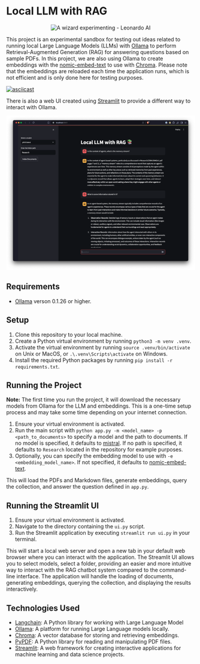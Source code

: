 # Local LLM with RAG

<p align="center">
    <img src="images/wizard_experimenting.jpg" alt="A wizard experimenting - Leonardo AI" width="600">
</p>

This project is an experimental sandbox for testing out ideas related to running local Large Language Models (LLMs) with [Ollama](https://ollama.ai/) to perform Retrieval-Augmented Generation (RAG) for answering questions based on sample PDFs. In this project, we are also using Ollama to create embeddings with the [nomic-embed-text](https://ollama.com/library/nomic-embed-text) to use with [Chroma](https://docs.trychroma.com/). Please note that the embeddings are reloaded each time the application runs, which is not efficient and is only done here for testing purposes.

[![asciicast](https://asciinema.org/a/fepTvXf1UiDpRUhhNiswL8isu.svg)](https://asciinema.org/a/fepTvXf1UiDpRUhhNiswL8isu)

There is also a web UI created using [Streamlit](https://streamlit.io/) to provide a different way to interact with Ollama.

<p align="center">
    <img src="images/streamlit_ui.png" alt="Screenshot of Streamlit web UI" width="600">
</p>

## Requirements

- [Ollama](https://ollama.ai/) verson 0.1.26 or higher.

## Setup

1. Clone this repository to your local machine.
2. Create a Python virtual environment by running `python3 -m venv .venv`.
3. Activate the virtual environment by running `source .venv/bin/activate` on Unix or MacOS, or `.\.venv\Scripts\activate` on Windows.
4. Install the required Python packages by running `pip install -r requirements.txt`.

## Running the Project

**Note:** The first time you run the project, it will download the necessary models from Ollama for the LLM and embeddings. This is a one-time setup process and may take some time depending on your internet connection.

1. Ensure your virtual environment is activated.
2. Run the main script with `python app.py -m <model_name> -p <path_to_documents>` to specify a model and the path to documents. If no model is specified, it defaults to [mistral](https://ollama.com/library/mistral). If no path is specified, it defaults to `Research` located in the repository for example purposes.
3. Optionally, you can specify the embedding model to use with `-e <embedding_model_name>`. If not specified, it defaults to [nomic-embed-text](https://ollama.com/library/nomic-embed-text).

This will load the PDFs and Markdown files, generate embeddings, query the collection, and answer the question defined in `app.py`.

## Running the Streamlit UI

1. Ensure your virtual environment is activated.
2. Navigate to the directory containing the `ui.py` script.
3. Run the Streamlit application by executing `streamlit run ui.py` in your terminal.

This will start a local web server and open a new tab in your default web browser where you can interact with the application. The Streamlit UI allows you to select models, select a folder, providing an easier and more intuitive way to interact with the RAG chatbot system compared to the command-line interface. The application will handle the loading of documents, generating embeddings, querying the collection, and displaying the results interactively.

## Technologies Used

- [Langchain](https://github.com/langchain/langchain): A Python library for working with Large Language Model
- [Ollama](https://ollama.ai/): A platform for running Large Language models locally.
- [Chroma](https://docs.trychroma.com/): A vector database for storing and retrieving embeddings.
- [PyPDF](https://pypi.org/project/PyPDF2/): A Python library for reading and manipulating PDF files.
- [Streamlit](https://streamlit.io/): A web framework for creating interactive applications for machine learning and data science projects.
